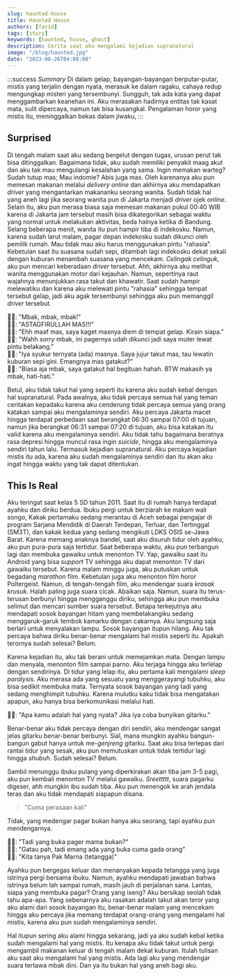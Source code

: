 ```yaml
---
slug: haunted-house
title: Haunted House
authors: [farid]
tags: [story]
keywords: [haunted, house, ghost]
description: Cerita saat aku mengalami kejadian supranatural
image: "/blog/haunted.jpg"
date: "2023-06-26T04:08:00"
---
```


:::success _Summary_
Di dalam gelap, bayangan-bayangan berputar-putar, mistis yang terjalin dengan nyata, merasuk ke dalam ragaku, cahaya redup mengungkap misteri yang tersembunyi. Sungguh, tak ada kata yang dapat menggambarkan keanehan ini. Aku merasakan hadirnya entitas tak kasat mata, sulit dipercaya, namun tak bisa kusangkal. Pengalaman horor yang mistis itu, meninggalkan bekas dalam jiwaku,
:::

<!-- truncate -->

## Surprised

Di tengah malam saat aku sedang bergelut dengan tugas, urusan perut tak bisa ditinggalkan. Bagaimana tidak, aku sudah memiliki penyakit maag akut dan aku tak mau mengulangi kesalahan yang sama. Ingin memakan warteg? Sudah tutup mas; Mau indomie? Abis juga mas. Oleh karenanya aku pun memesan makanan melalui _delivery online_ dan akhirnya aku mendapatkan _driver_ yang mengantarkan makananku seorang wanita. Sudah tidak hal yang aneh lagi jika seorang wanita pun di Jakarta menjadi _driver_ ojek _online_. Selain itu, aku pun merasa biasa saja memesan makanan pukul 00:40 WIB karena di Jakarta jam tersebut masih bisa dikategorikan sebagai waktu yang normal untuk melakukan aktivitas, beda halnya ketika di Bandung. Selang beberapa menit, wanita itu pun hampir tiba di indekosku. Namun, karena sudah larut malam, pagar depan indekosku sudah dikunci oleh pemilik rumah. Mau tidak mau aku harus menggunakan pintu "rahasia". Kebetulan saat itu suasana sudah sepi, ditambah lagi indekosku dekat sekali dengan kuburan menambah suasana yang mencekam. _Celingak celinguk_, aku pun mencari keberadaan _driver_ tersebut. Ahh, akhirnya aku melihat wanita menggunakan motor dari kejauhan. Namun, sepertinya raut wajahnya menunjukkan rasa takut dan khawatir. Saat sudah hampir melewatiku dan karena aku melewati pintu "rahasia" sehingga tempat tersebut gelap, jadi aku agak tersembunyi sehingga aku pun memanggil _driver_ tersebut.

👦🏻: "Mbak, mbak, mbak!" <br />
👩🏻: "ASTAGFIRULLAH MAS!!!" <br />
👩🏻: "Ehh maaf mas, saya kaget masnya diem di tempat gelap. Kirain siapa." <br />
👦🏻: "Wahh _sorry_ mbak, ini pagernya udah dikunci jadi saya muter lewat pintu belakang." <br />
👩🏻: "Iya syukur ternyata (ada) masnya. Saya jujur takut mas, tau lewatin kuburan sepi gini. Emangnya mas gatakut?" <br />
👦🏻: "Biasa aja mbak, saya gatakut hal begituan hahah. BTW makasih ya mbak, hati-hati." <br />

Betul, aku tidak takut hal yang seperti itu karena aku sudah kebal dengan hal supranatural. Pada awalnya, aku tidak percaya semua hal yang teman ceritakan kepadaku karena aku cenderung tidak percaya semua yang orang katakan sampai aku mengalaminya sendiri. Aku percaya Jakarta macet hingga terdapat perbedaan saat berangkat 06:30 sampai 07:00 di tujuan, namun jika berangkat 06:31 sampai 07:20 di tujuan, aku bisa katakan itu valid karena aku mengalaminya sendiri. Aku tidak tahu bagaimana beratnya rasa depresi hingga muncul rasa ingin _suicide_, hingga aku mengalaminya sendiri tahun lalu. Termasuk kejadian supranatural. Aku percaya kejadian mistis itu ada, karena aku sudah mengalaminya sendiri dan itu akan aku ingat hingga waktu yang tak dapat ditentukan.

## This Is Real

Aku teringat saat kelas 5 SD tahun 2011. Saat itu di rumah hanya terdapat ayahku dan diriku berdua. Ibuku pergi untuk berziarah ke makam wali songo, Kakak pertamaku sedang merantau di Aceh sebagai pengajar di program Sarjana Mendidik di Daerah Terdepan, Terluar, dan Tertinggal (SM3T), dan kakak kedua yang sedang mengikuti LDKS OSIS se-Jawa Barat. Karena memang anaknya bandel, saat aku disuruh tidur oleh ayahku, aku pun pura-pura saja tertidur. Saat beberapa waktu, aku pun terbangun lagi dan membuka gawaiku untuk menonton TV. Yap, gawaiku saat itu Android yang bisa _support_ TV sehingga aku dapat menonton TV dari gawaiku tersebut. Karena malam minggu juga, aku putuskan untuk begadang _marathon_ film. Kebetulan juga aku menonton film horor Poltergeist. Namun, di tengah-tengah film, aku mendengar suara _krasak krusuk_. Halah paling juga suara cicak. Abaikan saja. Namun, suara itu terus-terusan berbunyi hingga mengganggu diriku, sehingga aku pun membuka selimut dan mencari sumber suara tersebut. Betapa terkejutnya aku mendapati sosok bayangan hitam yang membelakangiku sedang menggaruk-garuk tembok kamarku dengan cakarnya. Aku langsung saja berlari untuk menyalakan lampu. Sosok bayangan itupun hilang. Aku tak percaya bahwa diriku benar-benar mengalami hal mistis seperti itu. Apakah terornya sudah selesai? Belum.

Karena kejadian itu, aku tak berani untuk memejamkan mata. Dengan lampu dan menyala, menonton film sampai parno. Aku terjaga hingga aku terlelap dengan sendirinya. Di tidur yang lelap itu, aku pertama kali mengalami _sleep paralysis_. Aku merasa ada yang sesuatu yang menggerayangi tubuhku, aku bisa sedikit membuka mata. Ternyata sosok bayangan yang tadi yang sedang menghimpit tubuhku. Karena mulutku kaku tidak bisa mengatakan apapun, aku hanya bisa berkomunikasi melalui hati.

👦🏻: "Apa kamu adalah hal yang nyata? Jika iya coba bunyikan gitarku."

Benar-benar aku tidak percaya dengan diri sendiri, aku mendengar sangat jelas gitarku benar-benar berbunyi. Sial, mana mungkin ayahku bangun-bangun gabut hanya untuk me-_genjreng_ gitarku. Saat aku bisa terlepas dari rantai tidur yang sesak, aku pun memutuskan untuk tidak tertidur lagi hingga _shubuh_. Sudah selesai? Belum.

Sambil menunggu ibuku pulang yang diperkirakan akan tiba jam 3-5 pagi, aku pun kembali menonton TV melalui gawaiku. _Sreettttt_, suara pagarku digeser, ahh mungkin ibu sudah tiba. Aku pun menengok ke arah jendala teras dan aku tidak mendapati siapapun disana.

> "Cuma perasaan kali"

Tidak, yang medengar pagar bukan hanya aku seorang, tapi ayahku pun mendengarnya.

👨🏻: "Tadi yang buka pager mama bukan?" <br />
🧑🏻: "Gatau pah, tadi emang ada yang buka cuma gada orang" <br />
👨🏻: "Kita tanya Pak Marna (tetangga)" <br />

Ayahku pun bergegas keluar dan menanyakan kepada tetangga yang juga istrinya pergi bersama ibuku. Namun, ayahku mendapati jawaban bahwa istrinya belum lah sampai rumah, masih jauh di perjalanan sana. Lantas, siapa yang membuka pagar? Orang yang iseng? Aku bersikap seolah tidak tahu apa-apa. Yang sebenarnya aku rasakan adalah takut akan teror yang aku alami dari sosok bayangan itu, benar-benar malam yang mencekam hingga aku percaya jika memang terdapat orang-orang yang mengalami hal mistis, karena aku pun sudah mengalaminya sendiri.

Hal itupun sering aku alami hingga sekarang, jadi ya aku sudah kebal ketika sudah mengalami hal yang mistis. Itu kenapa aku tidak takut untuk pergi mengambil makanan keluar di tengah malam dekat kuburan. Itulah tulisan aku saat aku mengalami hal yang mistis. Ada lagi aku yang mendengar suara tertawa mbak dini. Dan ya itu bukan hal yang aneh bagi aku.
